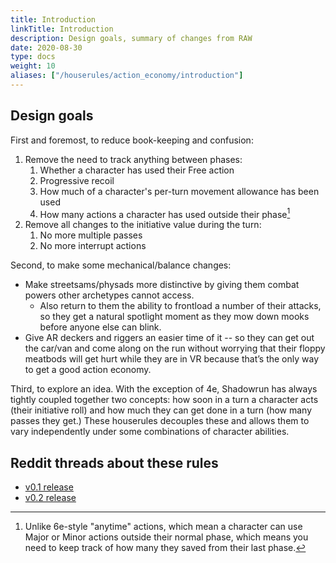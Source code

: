 ```yaml
---
title: Introduction
linkTitle: Introduction
description: Design goals, summary of changes from RAW
date: 2020-08-30
type: docs
weight: 10
aliases: ["/houserules/action_economy/introduction"]
---
```



## Design goals

First and foremost, to reduce book-keeping and confusion:

1. Remove the need to track anything between phases:
	1. Whether a character has used their Free action
	1. Progressive recoil
	1. How much of a character's per-turn movement allowance has been used
	1. How many actions a character has used outside their phase[^6e-interrupt]
1. Remove all changes to the initiative value during the turn:
	1. No more multiple passes
	1. No more interrupt actions

[^6e-interrupt]: Unlike 6e-style "anytime" actions, which mean a character can use Major or Minor actions outside their normal phase, which means you need to keep track of how many they saved from their last phase.

Second, to make some mechanical/balance changes:

*   Make streetsams/physads more distinctive by giving them combat powers other archetypes cannot access.
	*   Also return to them the ability to frontload a number of their attacks, so they get a natural spotlight moment as they mow down mooks before anyone else can blink.
*   Give AR deckers and riggers an easier time of it -- so they can get out the car/van and come along on the run without worrying that their floppy meatbods will get hurt while they are in VR because that’s the only way to get a good action economy.

Third, to explore an idea. With the exception of 4e, Shadowrun has always tightly coupled together two concepts: how soon in a turn a character acts (their initiative roll) and how much they can get done in a turn (how many passes they get.) These houserules decouples these and allows them to vary independently under some combinations of character abilities.

## Reddit threads about these rules

*   [v0.1 release](https://www.reddit.com/r/Shadowrun/comments/gzuxd0/musings_on_a_new_action_economy_for_shadowrun/)
*   [v0.2 release](	https://www.reddit.com/r/Shadowrun/comments/hheghk/houserules_for_a_streamlined_initiative_system_5e/)
